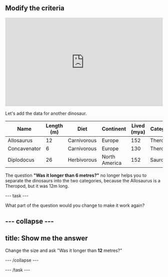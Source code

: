 ## Modify the criteria

<html>
  <div style="position: relative; overflow: hidden; padding-top: 56.25%;">
    <iframe style="position: absolute; top: 0; left: 0; right: 0; width: 100%; height: 100%; border: none;" src="https://www.youtube.com/embed/zYh4q8dVLw4?rel=0&cc_load_policy=1" allowfullscreen allow="accelerometer; autoplay; clipboard-write; encrypted-media; gyroscope; picture-in-picture; web-share"></iframe>
  </div>
</html>



Let's add the data for another dinosaur. 

| Name         | Length (m)  | Diet        | Continent      | Lived (mya)  | Category  |
|--------------|-------------|-------------|----------------|--------------|-----------|
| Allosaurus   | 12          | Carnivorous | Europe         | 152          | Theropod  |
| Concavenator | 6           | Carnivorous | Europe         | 130          | Theropod  |
| Diplodocus   | 26          | Herbivorous | North America  | 152          | Sauropod  |


The question __"Was it longer than 6 metres?"__ no longer helps you to separate the dinosaurs into the two categories, because the Allosaurus is a Theropod, but it was 12m long.

--- task ---

What part of the question would you change to make it work again?

--- collapse ---
--- 
title: Show me the answer
---

Change the size and ask "Was it longer than **12** metres?"

--- /collapse ---

--- /task ---
